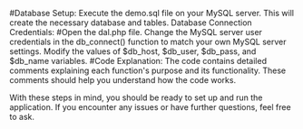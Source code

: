 
#Database Setup:
    Execute the demo.sql file on your MySQL server. This will create the necessary database and tables.
    Database Connection Credentials:
#Open the dal.php file.
    Change the MySQL server user credentials in the db_connect() function to match your own MySQL server settings. Modify the values of $db_host, $db_user, $db_pass, and $db_name variables.
#Code Explanation:
  The code contains detailed comments explaining each function's purpose and its functionality. These comments should help you understand how the code works.

With these steps in mind, you should be ready to set up and run the application. If you encounter any issues or have further questions, feel free to ask.
